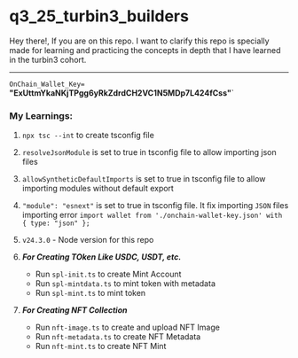 # q3_25_turbin3_builders
Hey there!,
If you are on this repo. I want to clarify this repo is specially made for learning and practicing the concepts in depth that I have learned in the turbin3 cohort.

----
`OnChain_Wallet_Key= ` **"ExUttmYkaNKjTPgg6yRkZdrdCH2VC1N5MDp7L424fCss"**`



### My Learnings:
1. `npx tsc --int` to create tsconfig file
2. `resolveJsonModule` is set to true in tsconfig file to allow importing json files
3. `allowSyntheticDefaultImports` is set to true in tsconfig file to allow importing modules without default export
4. `"module": "esnext"` is set to true in tsconfig file. It fix importing `JSON` files importing error `import wallet from './onchain-wallet-key.json' with { type: "json" };`
5. `v24.3.0` - Node version for this repo
6. ***For Creating TOken Like USDC, USDT, etc.***
   -  Run `spl-init.ts` to create Mint Account
   -  Run `spl-mintdata.ts` to mint token with metadata
   -  Run `spl-mint.ts` to mint token
  
7.  ***For Creating NFT Collection***
    -  Run `nft-image.ts` to create and upload NFT Image
    -  Run `nft-metadata.ts` to create NFT Metadata
    -  Run `nft-mint.ts` to create NFT Mint